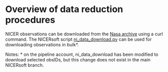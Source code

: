 # Overview of data reduction procedures

NICER observations can be downloaded from the [Nasa archive](https://heasarc.gsfc.nasa.gov/docs/nicer/team_schedule/nicer_seg_team.html) using a curl command. The NICERsoft script [ni_data_download.py](https://github.com/paulray/NICERsoft/blob/master/scripts/ni_data_download.py) can be used for downloading observations in bulk*.


Notes:
\* on the pipeline account, ni_data_download has been modified to download selected obsIDs, but this change does not exist in the main NICERsoft branch. 


